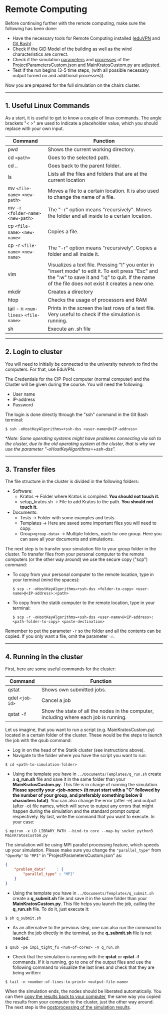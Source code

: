 # Remote Computing
Before continuing further with the remote computing, make sure the following has been done:
- Have the necessary tools for Remote Computing installed ([eduVPN](Installation_Guides.md#41-vpn) and [Git Bash](Installation_Guides.md#42-secure-shell-ssh-client)).
- Check if the GiD Model of the building as well as the wind characteristics are correct.
- Check if the simulation [parameters](Preprocessing.md#3-simulation-parameters) and [processes](Preprocessing.md#2-processes) of the ProjectParametersCustom.json and MainKratosCustom.py are adjusted.
- Test if the run begins (3-5 time steps, (with all possible necessary output turned on and additional processes)).

Now you are prepared for the full simulation on the chairs cluster.

___
## 1. Useful Linux Commands
As a start, it is useful to get to know a couple of linux commands. The angle brackets "< >" are used to indicate a placeholder value, which you should replace with your own input.

| Command | Function | 
| -------- | -------- |
| pwd | Shows the current working directory. | 
| cd `<path>` | Goes to the selected path. | 
| cd .. | Goes back to the parent folder. | 
| ls | Lists all the files and folders that are at the current location | 
| mv `<file-name>` `<new-path>` | Moves a file to a certain location. It is also used to change the name of a file. | 
| mv -r `<folder-name>` `<new-path>` | The "-r" option means "recursively". Moves the folder and all inside to a certain location. | 
| cp `<file-name>` `<new-name>` | Copies a file. | 
| cp -r `<file-name>` `<new-name>` | The "-r" option means "recursively". Copies a folder and all inside it. | 
| vim | Visualizes a text file. Pressing "I" you enter in "insert mode" to edit it. To exit press "Esc" and the ":w" to save it and ":q" to quit. If the name of the file does not exist it creates a new one. | 
| mkdir | Creates a directory | 
| htop | Checks the usage of processors and RAM | 
| tail - n `<num-lines>` `<file-name>` | Prints in the screen the last <num-lines> rows of a text file. Very useful to check if the simulation is running. | 
| sh | Execute an .sh file | 

___
## 2. Login to cluster
 
You will need to initially be connected to the university network to find the computers. For that, use EduVPN.

The Credentials for the CIP-Pool computer (normal computer) and the Cluster will be given during the course. You will need the following:

- User name
- IP-address
- Password

The login is done directly through the "ssh" command in the Git Bash terminal:

```shell
$ ssh -oHostKeyAlgorithms=+ssh-dss <user-name>@<IP-address>
```

**Note: Some operating systems might have problems connecting via ssh to the cluster, due to the old operating system at the cluster, that is why we use the parameter "-oHostKeyAlgorithms=+ssh-dss".*

___
## 3. Transfer files
  
The file structure in the cluster is divided in the following folders:
- Software:
  - Kratos &rarr; Folder where Kratos is compiled. **You should not touch it.**
  - setup_kratos.sh &rarr; File to add Kratos to the path. **You should not touch it.**
- Documents:
  - Tests &rarr; Folder with some examples and tests.
  - Templates &rarr; Here are saved some important files you will need to copy.
  - Group`<group-data>` &rarr; Multiple folders, each for one group. Here you can save all your documents and simulations.
  
The next step is to transfer your simulation file to your group folder in the cluster. To transfer files from your personal computer to the remote computers (or the other way around) we use the secure copy ("scp") command:
  
- To copy from your personal computer to the remote location, type in your terminal (mind the spaces):
  ```shell  
  $ scp -r -oHostKeyAlgorithms=+ssh-dss <folder-to-copy> <user-name>@<IP-address>:<path>
  ```

- To copy from the statik computer to the remote location, type in your terminal:
  ```shell
  $ scp -r -oHostKeyAlgorithms=+ssh-dss <user-name>@<IP-address>:<path-folder-to-copy> <paste-destination>
  ```
  
Remember to put the parameter `-r` so the folder and all the contents can be copied. If you only want a file, omit the parameter `-r`. 

___
## 4. Running in the cluster

First, here are some useful commands for the cluster:

| Command | Function | 
| -------- | -------- |
| qstat | Shows own submitted jobs. | 
| qdel `<job-id>` | Cancel a job | 
| qstat -f | Show the state of all the nodes in the computer, including where each job is running.| 

Let us imagine, that you want to run a script (e.g. MainKratosCustom.py) located in a certain folder of the cluster. These would be the steps to launch the job with the qsub command:

- Log in on the head of the Statik cluster (see instructions above).
- Navigate to the folder where you have the script you want to run:
```shell
$ cd <path-to-simulation-folder>
```
- Using the template you have in `../Documents/Templates/q_run.sh` create a **q_run.sh** file and save it in the same folder than your **MainKratosCustom.py**. This file is in charge of running the simulation. **Please specify your** ***\<job-name\>*** **(it must start with a "G" followed by the number of your group, and preferably something below 8 characters total)**. You can also change the error (after -e) and output (after -o) file names, which will serve to output any errors that might happen during the simulation and the standard prompt output respectively. By last, write the command that you want to execute. In your case: 
```shell
$ mpirun -x LD_LIBRARY_PATH --bind-to core --map-by socket python3 MainKratosCustom.py
```
The simulation will be using MPI parallel processing feature, which speeds up your simulation. Please make sure you change the `"parallel_type"` from `"OpenMp"` to `"MPI"` in "ProjectParametersCustom.json" as:
```json
{
    "problem_data"     : {
        "parallel_type" : "MPI"
    }
}
```

- Using the template you have in `../Documents/Templates/q_submit.sh` create a **q_submit.sh** file and save it in the same folder than your **MainKratosCustom.py**. This file helps you launch the job, calling the **q_run.sh** file. To do it, just execute it:
```shell
$ sh q_submit.sh
```

- As an alternative to the previous step, one can also run the command to launch the job directly in the terminal, so the **q_submit.sh** file is not needed:
```shell
$ qsub -pe impi_tight_fu <num-of-cores> -V q_run.sh
```

- Check that the simulation is running with the **qstat** or **qstat -f** commands. If it is running, go to one of the output files and use the following command to visualize the last lines and check that they are being written:
```shell
$ tail -n <number-of-lines-to-print> <output-file-name>
```   

When the simulation ends, the nodes should be liberated automatically. You can then [copy the results back to your computer](#3-transfer-files), the same way you copied the results from your computer to the cluster, just the other way around. The next step is the [postprocessing of the simulation results](Postprocessing.md).


